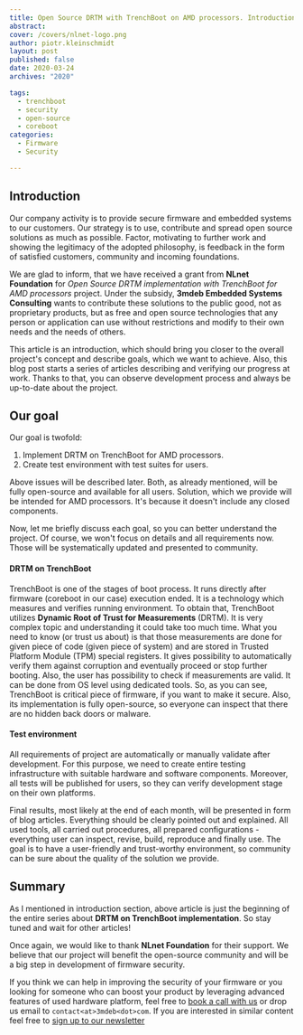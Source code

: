 ```yaml
---
title: Open Source DRTM with TrenchBoot on AMD processors. Introduction.
abstract:
cover: /covers/nlnet-logo.png
author: piotr.kleinschmidt
layout: post
published: false
date: 2020-03-24
archives: "2020"

tags:
  - trenchboot
  - security
  - open-source
  - coreboot
categories:
  - Firmware
  - Security

---
```


## Introduction

Our company activity is to provide secure firmware and embedded systems to our
customers. Our strategy is to use, contribute and spread open source solutions
as much as possible. Factor, motivating to further work and showing the
legitimacy of the adopted philosophy, is feedback in the form of satisfied
customers, community and incoming foundations.

We are glad to inform, that we have received a grant from  **NLnet Foundation**
for *Open Source DRTM implementation with TrenchBoot for AMD processors*
project. Under the subsidy, **3mdeb Embedded Systems Consulting** wants to
contribute these solutions to the public good, not as proprietary products, but
as free and open source technologies that any person or application can use
without restrictions and modify to their own needs and the needs of others.

This article is an introduction, which should bring you closer to the overall
project's concept and describe goals, which we want to achieve. Also, this blog
post starts a series of articles describing and verifying our progress at work.
Thanks to that, you can observe development process and always be up-to-date
about the project.

## Our goal

Our goal is twofold:
1. Implement DRTM on TrenchBoot for AMD processors.
2. Create test environment with test suites for users.

Above issues will be described later. Both, as already mentioned, will be fully
open-source and available for all users. Solution, which we provide will be
intended for AMD processors. It's because it doesn't include any closed
components.

Now, let me briefly discuss each goal, so you can better understand the project.
Of course, we won't focus on details and all requirements now. Those will be
systematically updated and presented to community.

#### DRTM on TrenchBoot

TrenchBoot is one of the stages of boot process. It runs directly after firmware
(coreboot in our case) execution ended. It is a technology which measures and
verifies running environment. To obtain that, TrenchBoot utilizes **Dynamic Root
of Trust for Measurements** (DRTM). It is very complex topic and understanding
it could take too much time. What you need to know (or trust us about) is that
those measurements are done for given piece of code (given piece of system) and
are stored in Trusted Platform Module (TPM) special registers. It gives
possibility to automatically verify them against corruption and eventually
proceed or stop further booting. Also, the user has possibility to check if
measurements are valid. It can be done from OS level using dedicated tools. So,
as you can see, TrenchBoot is critical piece of firmware, if you want to make it
secure. Also, its implementation is fully open-source, so everyone can inspect
that there are no hidden back doors or malware.

#### Test environment

All requirements of project are automatically or manually validate after
development. For this purpose, we need to create entire testing infrastructure
with suitable hardware and software components. Moreover, all tests will be
published for users, so they can verify development stage on their own
platforms.

Final results, most likely at the end of each month, will be presented in form
of blog articles. Everything should be clearly pointed out and explained. All
used tools, all carried out procedures, all prepared configurations - everything
user can inspect, revise, build, reproduce and finally use. The goal is to have
a user-friendly and trust-worthy environment, so community can be sure about the
quality of the solution we provide.

## Summary

As I mentioned in introduction section, above article is just the beginning of
the entire series about **DRTM on TrenchBoot implementation**. So stay tuned and
wait for other articles!

Once again, we would like to thank **NLnet Foundation** for their support. We
believe that our project will benefit the open-source community and will be a
big step in development of firmware security.

If you think we can help in improving the security of your firmware or you
looking for someone who can boost your product by leveraging advanced features
of used hardware platform, feel free to [book a call with
us](https://calendly.com/3mdeb/consulting-remote-meeting) or drop us email to
`contact<at>3mdeb<dot>com`. If you are interested in similar content feel free
to [sign up to our newsletter](http://eepurl.com/gfoekD)
